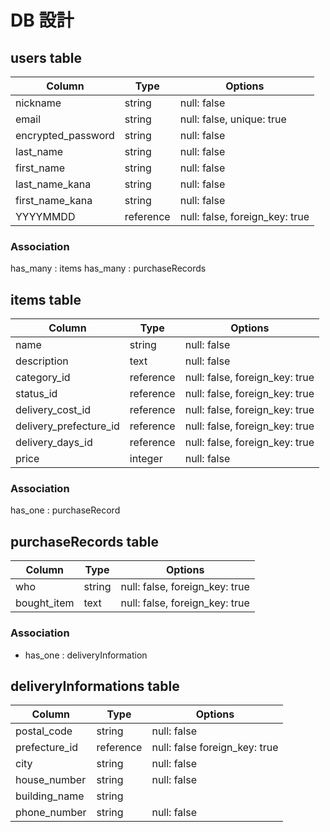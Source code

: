 # DB 設計

## users table
| Column             | Type                | Options                        |
|--------------------|---------------------|--------------------------------|
| nickname           | string              | null: false                    |
| email              | string              | null: false, unique: true      |
| encrypted_password | string              | null: false                    |
| last_name          | string              | null: false                    |
| first_name         | string              | null: false                    |
| last_name_kana     | string              | null: false                    |
| first_name_kana    | string              | null: false                    |
| YYYYMMDD           | reference           | null: false, foreign_key: true |

### Association
 has_many   : items
 has_many   : purchaseRecords


## items table
| Column                              | Type       | Options                        |
|-------------------------------------|------------|--------------------------------|
| name                                | string     | null: false                    |
| description                         | text       | null: false                    |
| category_id                         | reference  | null: false, foreign_key: true |
| status_id                           | reference  | null: false, foreign_key: true |
| delivery_cost_id                    | reference  | null: false, foreign_key: true |
| delivery_prefecture_id              | reference  | null: false, foreign_key: true |
| delivery_days_id                    | reference  | null: false, foreign_key: true |
| price                               | integer    | null: false                    |


### Association
 has_one  : purchaseRecord


##  purchaseRecords table
| Column      | Type       | Options                        |
|-------------|------------|--------------------------------|
| who         | string     | null: false, foreign_key: true |
| bought_item | text       | null: false, foreign_key: true |

### Association
- has_one : deliveryInformation 


##  deliveryInformations table
| Column          | Type       | Options                       |
|-------------    |------------|-------------------------------|
| postal_code     | string     | null: false                   |
| prefecture_id   | reference  | null: false foreign_key: true |
| city            | string     | null: false                   |
| house_number    | string     | null: false                   |
| building_name   | string     |                               |
| phone_number    | string     | null: false                   |